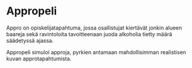 # Appropeli

Appro on opiskelijatapahtuma, jossa osallistujat kiertävät jonkin alueen baareja sekä ravintoloita tavoitteenaan juoda alkoholia tietty määrä säädetyssä ajassa.

Appropeli simuloi approja, pyrkien antamaan mahdollisimman realistisen kuvan approtapahtumista. 

